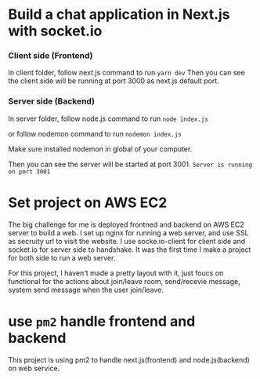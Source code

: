 # Build a chat application in Next.js with socket.io

### Client side (Frontend)
In client folder, follow next.js command to run
```yarn dev```
Then you can see the client side will be running at port 3000 as next.js default port.

### Server side (Backend)
In server folder, follow node.js command to run
```node index.js```

or follow nodemon command to run
```nodemon index.js```

Make sure installed nodemon in global of your computer.

Then you can see the server will be started at port 3001.
```Server is running on port 3001```

# Set project on AWS EC2
The big challenge for me is deployed frontned and backend on AWS EC2 server to build a web.
I set up nginx for running a web server, and use SSL as secruity url to visit the website.
I use socke.io-client for client side and socket.io for server side to handshake. It was the first time I make a project for both side to run a web server.

For this project, I haven't made a pretty layout with it, just foucs on functional for the actions about join/leave room, send/recevie message, system send message when the user join/leave.

# use `pm2` handle frontend and backend
This project is using pm2 to handle next.js(frontend) and node.js(backend) on web service.
